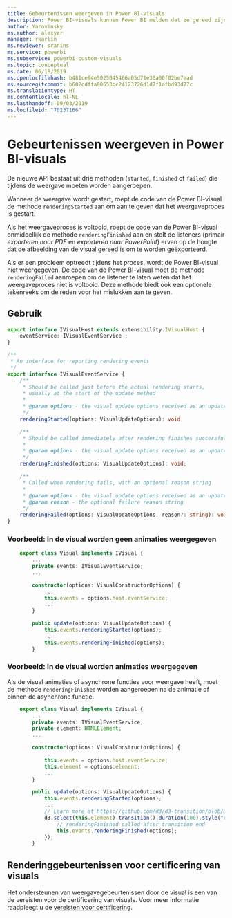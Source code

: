 ```yaml
---
title: Gebeurtenissen weergeven in Power BI-visuals
description: Power BI-visuals kunnen Power BI melden dat ze gereed zijn om te worden geëxporteerd naar Power Point of PDF.
author: Yarovinsky
ms.author: alexyar
manager: rkarlin
ms.reviewer: sranins
ms.service: powerbi
ms.subservice: powerbi-custom-visuals
ms.topic: conceptual
ms.date: 06/18/2019
ms.openlocfilehash: b481ce94e5025045466a05d71e30a00f02be7ead
ms.sourcegitcommit: b602cdffa80653bc24123726d1d7f1afbd93d77c
ms.translationtype: HT
ms.contentlocale: nl-NL
ms.lasthandoff: 09/03/2019
ms.locfileid: "70237166"
---
```

# <a name="render-events-in-power-bi-visuals"></a>Gebeurtenissen weergeven in Power BI-visuals

De nieuwe API bestaat uit drie methoden (`started`, `finished` of `failed`) die tijdens de weergave moeten worden aangeroepen.

Wanneer de weergave wordt gestart, roept de code van de Power BI-visual de methode `renderingStarted` aan om aan te geven dat het weergaveproces is gestart.

Als het weergaveproces is voltooid, roept de code van de Power BI-visual onmiddellijk de methode `renderingFinished` aan en stelt de listeners (primair *exporteren naar PDF* en *exporteren naar PowerPoint*) ervan op de hoogte dat de afbeelding van de visual gereed is om te worden geëxporteerd.

Als er een probleem optreedt tijdens het proces, wordt de Power BI-visual niet weergegeven. De code van de Power BI-visual moet de methode `renderingFailed` aanroepen om de listener te laten weten dat het weergaveproces niet is voltooid. Deze methode biedt ook een optionele tekenreeks om de reden voor het mislukken aan te geven.

## <a name="usage"></a>Gebruik

```typescript
export interface IVisualHost extends extensibility.IVisualHost {
    eventService: IVisualEventService ;
}

/**
 * An interface for reporting rendering events
 */
export interface IVisualEventService {
    /**
     * Should be called just before the actual rendering starts, 
     * usually at the start of the update method
     *
     * @param options - the visual update options received as an update parameter
     */
    renderingStarted(options: VisualUpdateOptions): void;

    /**
     * Should be called immediately after rendering finishes successfully
     * 
     * @param options - the visual update options received as an update parameter
     */
    renderingFinished(options: VisualUpdateOptions): void;

    /**
     * Called when rendering fails, with an optional reason string
     * 
     * @param options - the visual update options received as an update parameter
     * @param reason - the optional failure reason string
     */
    renderingFailed(options: VisualUpdateOptions, reason?: string): void;
}
```

### <a name="sample-the-visual-displays-no-animations"></a>Voorbeeld: In de visual worden geen animaties weergegeven

```typescript
    export class Visual implements IVisual {
        ...
        private events: IVisualEventService;
        ...

        constructor(options: VisualConstructorOptions) {
            ...
            this.events = options.host.eventService;
            ...
        }

        public update(options: VisualUpdateOptions) {
            this.events.renderingStarted(options);
            ...
            this.events.renderingFinished(options);
        }
```

### <a name="sample-the-visual-displays-animations"></a>Voorbeeld: In de visual worden animaties weergegeven

Als de visual animaties of asynchrone functies voor weergave heeft, moet de methode `renderingFinished` worden aangeroepen na de animatie of binnen de asynchrone functie.

```typescript
    export class Visual implements IVisual {
        ...
        private events: IVisualEventService;
        private element: HTMLElement;
        ...

        constructor(options: VisualConstructorOptions) {
            ...
            this.events = options.host.eventService;
            this.element = options.element;
            ...
        }

        public update(options: VisualUpdateOptions) {
            this.events.renderingStarted(options);
            ...
            // Learn more at https://github.com/d3/d3-transition/blob/master/README.md#transition_end
            d3.select(this.element).transition().duration(100).style("opacity","0").end().then(() => {
                // renderingFinished called after transition end
                this.events.renderingFinished(options);
            });
        }
```

## <a name="rendering-events-for-visual-certification"></a>Renderinggebeurtenissen voor certificering van visuals

Het ondersteunen van weergavegebeurtenissen door de visual is een van de vereisten voor de certificering van visuals. Voor meer informatie raadpleegt u de [vereisten voor certificering](https://docs.microsoft.com/power-bi/power-bi-custom-visuals-certified?#certification-requirements).

